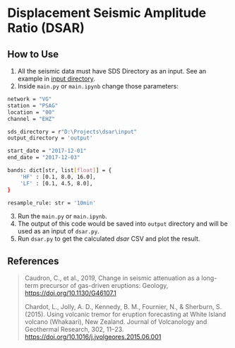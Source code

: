 #  Displacement Seismic Amplitude Ratio (DSAR)

## How to Use

1. All the seismic data must have SDS Directory as an input. See an example in [input directory](input).
2. Inside `main.py` or `main.ipynb` change those parameters:
```bash
network = "VG"
station = "PSAG"
location = "00"
channel = "EHZ"

sds_directory = r"D:\Projects\dsar\input"
output_directory = 'output'

start_date = "2017-12-01"
end_date = "2017-12-03"

bands: dict[str, list[float]] = {
    'HF' : [0.1, 8.0, 16.0],
    'LF' : [0.1, 4.5, 8.0],
}

resample_rule: str = '10min'
```
3. Run the `main.py` or `main.ipynb`.
4. The output of this code would be saved into `output` directory and will be used as an input of `dsar.py`.
5. Run `dsar.py` to get the calculated _dsar_ CSV and plot the result.

## References
> Caudron, C., et al., 2019, Change in seismic attenuation as a long-term precursor of gas-driven
eruptions: Geology, https://doi.org/10.1130/G46107.1  
> 
> Chardot, L., Jolly, A. D., Kennedy, B. M., Fournier, N., & Sherburn, S. (2015). Using volcanic tremor for eruption forecasting at White Island volcano (Whakaari), New Zealand. Journal of Volcanology and Geothermal Research, 302, 11–23. https://doi.org/10.1016/j.jvolgeores.2015.06.001
